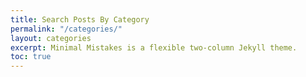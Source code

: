 ```yaml
---
title: Search Posts By Category
permalink: "/categories/"
layout: categories
excerpt: Minimal Mistakes is a flexible two-column Jekyll theme.
toc: true
---
```


